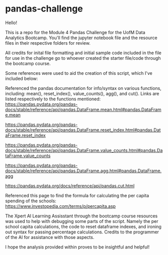 # pandas-challenge

Hello!

This is a repo for the Module 4 Pandas Challenge for the UofM Data Analytics Bootcamp. You'll find the jupyter notebook file and the resource files in their respective folders for review.

All credits for inital file formatting and initial sample code included in the file for use in the challenge go to whoever created the starter file/code through the bootcamp course.

Some references were used to aid the creation of this script, which I've included below:

Referenced the pandas documentation for info/syntax on various functions, including: mean(), reset_index(), value_counts(), agg(), and cut(). Links are listed respectively to the functions mentioned:
https://pandas.pydata.org/pandas-docs/stable/reference/api/pandas.DataFrame.mean.html#pandas.DataFrame.mean

https://pandas.pydata.org/pandas-docs/stable/reference/api/pandas.DataFrame.reset_index.html#pandas.DataFrame.reset_index

https://pandas.pydata.org/pandas-docs/stable/reference/api/pandas.DataFrame.value_counts.html#pandas.DataFrame.value_counts

https://pandas.pydata.org/pandas-docs/stable/reference/api/pandas.DataFrame.agg.html#pandas.DataFrame.agg

https://pandas.pydata.org/docs/reference/api/pandas.cut.html

Referenced this page to find the formula for calculating the per capita spending of the schools:
https://www.investopedia.com/terms/p/percapita.asp

The Xpert AI Learning Assisstant through the bootcamp course resources was used to help with debugging some parts of the script. Namely the per school capita calculations, the code to reset dataframe indexes, and ironing out syntax for passing percentage calculations.
Credits to the programmer of the AI for assistance with those aspects.

I hope the analysis provided within proves to be insightful and helpful!
